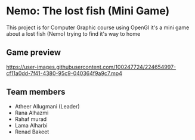 # Nemo: The lost fish (Mini Game)
 This project is for Computer Graphic course using OpenGl
 it's a mini game about a lost fish (Nemo) trying to find it's way to home
  ## Game preview
  https://user-images.githubusercontent.com/100247724/224654997-cf11a0dd-7f41-4380-95c9-040364f9a9c7.mp4
 ## Team members
 - Atheer Allugmani (Leader)
 - Rana Alhazmi
 - Rahaf murad
 - Lama Alharbi
 - Renad Bakeet
